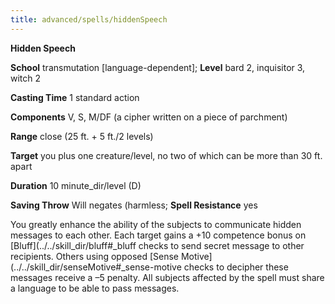```yaml
---
title: advanced/spells/hiddenSpeech
---
```

 **Hidden Speech**

**School** transmutation [language-dependent]; **Level** bard 2, inquisitor 3, witch 2

**Casting Time** 1 standard action

**Components** V, S, M/DF (a cipher written on a piece of parchment)

**Range** close (25 ft. + 5 ft./2 levels)

**Target** you plus one creature/level, no two of which can be more than 30 ft. apart

**Duration** 10 minute_dir/level (D)

**Saving Throw** Will negates (harmless; **Spell Resistance** yes

You greatly enhance the ability of the subjects to communicate hidden messages to each other. Each target gains a +10 competence bonus on [Bluff](../../skill_dir/bluff#_bluff checks to send secret message to other recipients. Others using opposed [Sense Motive](../../skill_dir/senseMotive#_sense-motive checks to decipher these messages receive a –5 penalty. All subjects affected by the spell must share a language to be able to pass messages.

